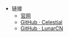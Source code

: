 <!-- _navbar.md -->

* 链接
  * [官网](https://www.lunarclient.top)
  * [GitHub · Celestial](https://github.com/CubeWhyMC/celestial)
  * [GitHub · LunarCN](https://github.com/CubeWhyMC/LunarClient-CN)